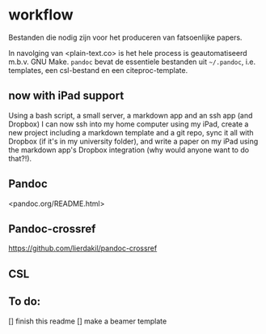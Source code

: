 # workflow

Bestanden die nodig zijn voor het produceren van fatsoenlijke papers.

In navolging van <plain-text.co> is het hele process is geautomatiseerd m.b.v. GNU Make. `pandoc` bevat de essentiele bestanden uit `~/.pandoc`, i.e. templates, een csl-bestand en een citeproc-template.

## now with iPad support

Using a bash script, a small server, a markdown app and an ssh app (and Dropbox) I can now ssh into my home computer using my iPad, create a new project including a markdown template and a git repo, sync it all with Dropbox (if it's in my university folder), and write a paper on my iPad using the markdown app's Dropbox integration (why would anyone want to do that?!).

## Pandoc

<pandoc.org/README.html>

## Pandoc-crossref

<https://github.com/lierdakil/pandoc-crossref>

## CSL

## To do:

[] finish this readme
[] make a beamer template




